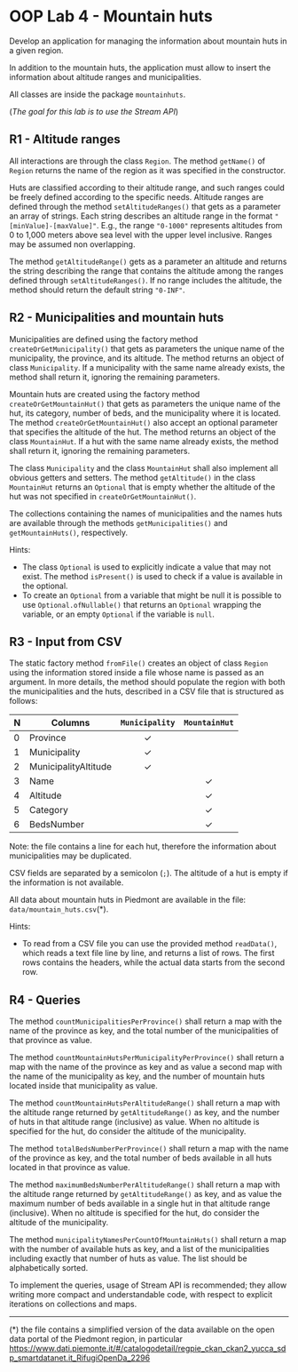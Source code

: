 # OOP Lab 4 - Mountain huts

Develop an application for managing the information about mountain huts in a given region.

In addition to the mountain huts, the application must allow to insert the information about altitude ranges and municipalities.

All classes are inside the package `mountainhuts`.

(*The goal for this lab is to use the Stream API*)


## R1 - Altitude ranges

All interactions are through the class `Region`. The method `getName()` of `Region` returns the name of the region 
as it was specified in the constructor.

Huts are classified according to their altitude range, and such ranges could be freely defined according to the specific needs. Altitude ranges are defined through the method `setAltitudeRanges()` that gets as a parameter an array of strings. Each string describes an altitude range in the format `"[minValue]-[maxValue]"`. E.g., the range `"0-1000"` represents altitudes from 0 to 1,000 meters above sea level with the upper level inclusive. 
Ranges may be assumed non overlapping.

The method `getAltitudeRange()` gets as a parameter an altitude and returns the string describing the range that contains the altitude among the ranges defined through `setAltitudeRanges()`. If no range includes the altitude, the method should return the default string `"0-INF"`.


## R2 - Municipalities and mountain huts

Municipalities are defined using the factory method `createOrGetMunicipality()` that gets as parameters the unique name of the municipality, the province, and its altitude. The method returns an object of class `Municipality`. 
If a municipality with the same name already exists, the method shall return it, ignoring the remaining parameters.

Mountain huts are created using the factory method `createOrGetMountainHut()` that gets as parameters the unique name of the hut, its category, number of beds, and the municipality where it is located. 
The method `createOrGetMountainHut()` also accept an optional parameter that specifies the altitude of the hut. 
The method returns an object of the class `MountainHut`. 
If a hut with the same name already exists, the method shall return it, ignoring the remaining parameters.

The class `Municipality` and the class `MountainHut` shall also implement all obvious getters and setters. 
The method `getAltitude()` in the class `MountainHut` returns an `Optional` that is empty whether the altitude of the hut was not specified in `createOrGetMountainHut()`.

The collections containing the names of municipalities and the names huts are available through the methods `getMunicipalities()` and `getMountainHuts()`, respectively.


Hints:

* The class `Optional` is used to explicitly indicate a value that may not exist. The method `isPresent()` is used to check if a value is available in the optional.
* To create an `Optional` from a variable that might be null it is possible to use `Optional.ofNullable()` that returns an `Optional` wrapping the variable, or an empty `Optional` if the variable is `null`.


## R3 - Input from CSV

The static factory method `fromFile()` creates an object of class `Region` using the information stored inside a file whose name is passed as an argument. In more details, the method should populate the region with both the municipalities and the huts, described in a CSV file that is structured as follows:


| N | Columns				| `Municipality` | `MountainHut` |
|---|-----------------------|:-------------:|:------------:|
| 0	| Province				|	✓			|			|	
| 1	| Municipality			|	✓			|			|	
| 2	| MunicipalityAltitude	|	✓			|			|
| 3	| Name					|				|		✓   |
| 4	| Altitude				|				|		✓	|
| 5	| Category				|				|		✓	|
| 6	| BedsNumber			|				|		✓	|


Note: the file contains a line for each hut, therefore the information about municipalities may be duplicated.

CSV fields are separated by a semicolon (`;`). The altitude of a hut is empty if the information is not available.

All data about mountain huts in Piedmont are available in the file: `data/mountain_huts.csv`(*).


Hints:

* To read from a CSV file you can use the provided method `readData()`, which  reads a text file line by line, and returns a list of rows. The first rows contains the headers, while the actual data starts from the second row.


## R4 - Queries

The method `countMunicipalitiesPerProvince()` shall return a map with the name of the province as key, and the total number of the municipalities of that province as value.

The method `countMountainHutsPerMunicipalityPerProvince()` shall return a map with the name of the province as key and as value a second map with the name of the municipality as key, and the number of mountain huts located inside that 
municipality as value.

The method `countMountainHutsPerAltitudeRange()` shall return a map with the altitude range returned by `getAltitudeRange()` as key, and the number of huts in that altitude range (inclusive) as value. 
When no altitude is specified for the hut, do consider the altitude of the municipality.

The method `totalBedsNumberPerProvince()` shall return a map with the name of the province as key, and the total number of beds available in all huts located in that province as value.

The method `maximumBedsNumberPerAltitudeRange()` shall return a map with the altitude range returned by `getAltitudeRange()` as key, and as value the maximum number of beds available in a single hut in that altitude range (inclusive). When no altitude is specified for the hut, do consider the altitude of the municipality.

The method `municipalityNamesPerCountOfMountainHuts()` shall return a map with the number of available huts as key, and a list of the municipalities including exactly that number of huts as value. 
The list should be alphabetically sorted.

To implement the queries, usage of Stream API is recommended; they allow writing more compact and understandable code, with respect to explicit iterations on collections and maps.


----

(*) the file contains a simplified version of the data available on the open data portal of the Piedmont region, in particular <https://www.dati.piemonte.it/#/catalogodetail/regpie_ckan_ckan2_yucca_sdp_smartdatanet.it_RifugiOpenDa_2296>

